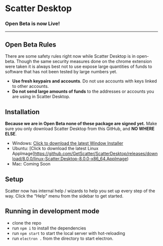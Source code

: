 # Scatter Desktop
### Open Beta is now Live!

----------------



## Open Beta Rules

There are some safety rules right now while Scatter Desktop is in open-beta. Though the same security 
measures done on the chrome extension were taken it is always best not to use expose large quantities of funds 
to software that has not been tested by large numbers yet.

- **Use fresh keypairs and accounts**. Do not use accounts with keys linked to other accounts.
- **Do not send large amounts of funds** to the addresses or accounts you are using in Scatter Desktop.

## Installation

**Because we are in Open Beta none of these package are signed yet.** Make sure you only download 
Scatter Desktop from this GitHub, and **NO WHERE ELSE**.

- Windows: [Click to download the latest Window Installer](https://github.com/GetScatter/ScatterDesktop/releases/download/8.0.0/win-Scatter.Desktop-8.0.0.exe)
- Ubuntu: [Click to download the latest Linux AppImage]https://github.com/GetScatter/ScatterDesktop/releases/download/8.0.0/linux-Scatter.Desktop-8.0.0-x86_64.AppImage)
- Mac: Coming Soon

## Setup

Scatter now has internal help / wizards to help you set up every step of the way.
Click the "Help" menu from the sidebar to get started.

## Running in development mode

- clone the repo
- run `npm i` to install the dependencies
- run `npm start` to start the local server with hot-reloading
- run `electron .` from the directory to start electron.






